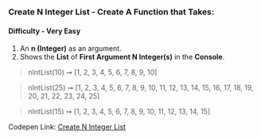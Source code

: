 ### Create N Integer List - Create A Function that Takes:

#### Difficulty - Very Easy 

1. An **n (Integer)** as an argument.
1. Shows the **List** of **First Argument N Integer(s)** in the **Console**.

> nIntList(10) ➞ [1, 2, 3, 4, 5, 6, 7, 8, 9, 10]  

> nIntList(25) ➞ [1, 2, 3, 4, 5, 6, 7, 8, 9, 10, 11, 12, 13, 14, 15, 16, 17, 18, 19, 20, 21, 22, 23, 24, 25]

> nIntList(15) ➞ [1, 2, 3, 4, 5, 6, 7, 8, 9, 10, 11, 12, 13, 14, 15]

Codepen Link: [Create N Integer List](https://codepen.io/javascriptstudent/pen/zYKVwPY)